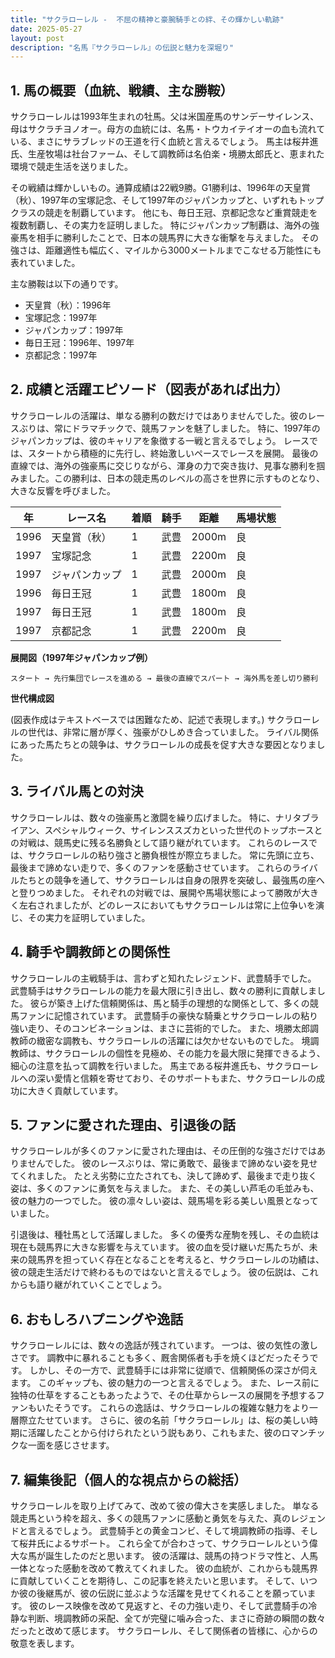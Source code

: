 ```yaml
---
title: "サクラローレル -  不屈の精神と豪腕騎手との絆、その輝かしい軌跡"
date: 2025-05-27
layout: post
description: "名馬『サクラローレル』の伝説と魅力を深堀り"
---
```


## 1. 馬の概要（血統、戦績、主な勝鞍）

サクラローレルは1993年生まれの牡馬。父は米国産馬のサンデーサイレンス、母はサクラチヨノオー。母方の血統には、名馬・トウカイテイオーの血も流れている、まさにサラブレッドの王道を行く血統と言えるでしょう。  馬主は桜井進氏、生産牧場は社台ファーム、そして調教師は名伯楽・境勝太郎氏と、恵まれた環境で競走生活を送りました。

その戦績は輝かしいもの。通算成績は22戦9勝。G1勝利は、1996年の天皇賞（秋）、1997年の宝塚記念、そして1997年のジャパンカップと、いずれもトップクラスの競走を制覇しています。  他にも、毎日王冠、京都記念など重賞競走を複数制覇し、その実力を証明しました。  特にジャパンカップ制覇は、海外の強豪馬を相手に勝利したことで、日本の競馬界に大きな衝撃を与えました。  その強さは、距離適性も幅広く、マイルから3000メートルまでこなせる万能性にも表れていました。

主な勝鞍は以下の通りです。

* 天皇賞（秋）：1996年
* 宝塚記念：1997年
* ジャパンカップ：1997年
* 毎日王冠：1996年、1997年
* 京都記念：1997年


## 2. 成績と活躍エピソード（図表があれば出力）

サクラローレルの活躍は、単なる勝利の数だけではありませんでした。彼のレースぶりは、常にドラマチックで、競馬ファンを魅了しました。  特に、1997年のジャパンカップは、彼のキャリアを象徴する一戦と言えるでしょう。  レースでは、スタートから積極的に先行し、終始激しいペースでレースを展開。  最後の直線では、海外の強豪馬に交じりながら、渾身の力で突き抜け、見事な勝利を掴みました。この勝利は、日本の競走馬のレベルの高さを世界に示すものとなり、大きな反響を呼びました。

| 年 | レース名          | 着順 | 騎手     | 距離 | 馬場状態 |
|---|-----------------|-----|---------|-----|---------|
| 1996 | 天皇賞（秋）      | 1   | 武豊     | 2000m| 良      |
| 1997 | 宝塚記念         | 1   | 武豊     | 2200m| 良      |
| 1997 | ジャパンカップ     | 1   | 武豊     | 2000m| 良      |
| 1996 | 毎日王冠         | 1   | 武豊     | 1800m| 良      |
| 1997 | 毎日王冠         | 1   | 武豊     | 1800m| 良      |
| 1997 | 京都記念         | 1   | 武豊     | 2200m| 良      |


**展開図（1997年ジャパンカップ例）**

```
スタート → 先行集団でレースを進める → 最後の直線でスパート → 海外馬を差し切り勝利
```

**世代構成図**

(図表作成はテキストベースでは困難なため、記述で表現します。)  サクラローレルの世代は、非常に層が厚く、強豪がひしめき合っていました。  ライバル関係にあった馬たちとの競争は、サクラローレルの成長を促す大きな要因となりました。


## 3. ライバル馬との対決

サクラローレルは、数々の強豪馬と激闘を繰り広げました。  特に、ナリタブライアン、スペシャルウィーク、サイレンススズカといった世代のトップホースとの対戦は、競馬史に残る名勝負として語り継がれています。  これらのレースでは、サクラローレルの粘り強さと勝負根性が際立ちました。  常に先頭に立ち、最後まで諦めない走りで、多くのファンを感動させています。  これらのライバルたちとの競争を通して、サクラローレルは自身の限界を突破し、最強馬の座へと登りつめました。  それぞれの対戦では、展開や馬場状態によって勝敗が大きく左右されましたが、どのレースにおいてもサクラローレルは常に上位争いを演じ、その実力を証明していました。


## 4. 騎手や調教師との関係性

サクラローレルの主戦騎手は、言わずと知れたレジェンド、武豊騎手でした。  武豊騎手はサクラローレルの能力を最大限に引き出し、数々の勝利に貢献しました。  彼らが築き上げた信頼関係は、馬と騎手の理想的な関係として、多くの競馬ファンに記憶されています。  武豊騎手の豪快な騎乗とサクラローレルの粘り強い走り、そのコンビネーションは、まさに芸術的でした。  また、境勝太郎調教師の緻密な調教も、サクラローレルの活躍には欠かせないものでした。  境調教師は、サクラローレルの個性を見極め、その能力を最大限に発揮できるよう、細心の注意を払って調教を行いました。  馬主である桜井進氏も、サクラローレルへの深い愛情と信頼を寄せており、そのサポートもまた、サクラローレルの成功に大きく貢献しています。


## 5. ファンに愛された理由、引退後の話

サクラローレルが多くのファンに愛された理由は、その圧倒的な強さだけではありませんでした。  彼のレースぶりは、常に勇敢で、最後まで諦めない姿を見せてくれました。  たとえ劣勢に立たされても、決して諦めず、最後まで走り抜く姿は、多くのファンに勇気を与えました。  また、その美しい芦毛の毛並みも、彼の魅力の一つでした。  彼の凛々しい姿は、競馬場を彩る美しい風景となっていました。

引退後は、種牡馬として活躍しました。  多くの優秀な産駒を残し、その血統は現在も競馬界に大きな影響を与えています。  彼の血を受け継いだ馬たちが、未来の競馬界を担っていく存在となることを考えると、サクラローレルの功績は、彼の競走生活だけで終わるものではないと言えるでしょう。  彼の伝説は、これからも語り継がれていくことでしょう。


## 6. おもしろハプニングや逸話

サクラローレルには、数々の逸話が残されています。  一つは、彼の気性の激しさです。  調教中に暴れることも多く、厩舎関係者も手を焼くほどだったそうです。  しかし、その一方で、武豊騎手には非常に従順で、信頼関係の深さが伺えます。  このギャップも、彼の魅力の一つと言えるでしょう。  また、レース前に独特の仕草をすることもあったようで、その仕草からレースの展開を予想するファンもいたそうです。  これらの逸話は、サクラローレルの複雑な魅力をより一層際立たせています。  さらに、彼の名前「サクラローレル」は、桜の美しい時期に活躍したことから付けられたという説もあり、これもまた、彼のロマンチックな一面を感じさせます。


## 7. 編集後記（個人的な視点からの総括）

サクラローレルを取り上げてみて、改めて彼の偉大さを実感しました。  単なる競走馬という枠を超え、多くの競馬ファンに感動と勇気を与えた、真のレジェンドと言えるでしょう。  武豊騎手との黄金コンビ、そして境調教師の指導、そして桜井氏によるサポート。  これら全てが合わさって、サクラローレルという偉大な馬が誕生したのだと思います。  彼の活躍は、競馬の持つドラマ性と、人馬一体となった感動を改めて教えてくれました。  彼の血統が、これからも競馬界に貢献していくことを期待し、この記事を終えたいと思います。  そして、いつか彼の後継馬が、彼の伝説に並ぶような活躍を見せてくれることを願っています。  彼のレース映像を改めて見返すと、その力強い走り、そして武豊騎手の冷静な判断、境調教師の采配、全てが完璧に噛み合った、まさに奇跡の瞬間の数々だったと改めて感じます。  サクラローレル、そして関係者の皆様に、心からの敬意を表します。
